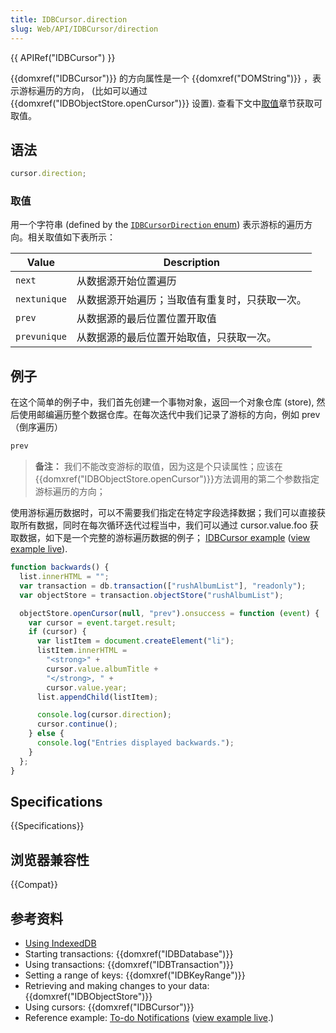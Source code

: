 ```yaml
---
title: IDBCursor.direction
slug: Web/API/IDBCursor/direction
---
```


{{ APIRef("IDBCursor") }}

{{domxref("IDBCursor")}} 的方向属性是一个 {{domxref("DOMString")}} ，表示游标遍历的方向， (比如可以通过 {{domxref("IDBObjectStore.openCursor")}} 设置). 查看下文中[取值](#取值)章节获取可取值。

## 语法

```js
cursor.direction;
```

### 取值

用一个字符串 (defined by the [`IDBCursorDirection` enum](https://dvcs.w3.org/hg/IndexedDB/raw-file/default/Overview.html#idl-def-IDBCursorDirection)) 表示游标的遍历方向。相关取值如下表所示：

| Value        | Description                                    |
| ------------ | ---------------------------------------------- |
| `next`       | 从数据源开始位置遍历                           |
| `nextunique` | 从数据源开始遍历；当取值有重复时，只获取一次。 |
| `prev`       | 从数据源的最后位置位置开取值                   |
| `prevunique` | 从数据源的最后位置开始取值，只获取一次。       |

## 例子

在这个简单的例子中，我们首先创建一个事物对象，返回一个对象仓库 (store), 然后使用邮编遍历整个数据仓库。在每次迭代中我们记录了游标的方向，例如 prev（倒序遍历）

```html
prev
```

> **备注：** 我们不能改变游标的取值，因为这是个只读属性；应该在{{domxref("IDBObjectStore.openCursor")}}方法调用的第二个参数指定游标遍历的方向；

使用游标遍历数据时，可以不需要我们指定在特定字段选择数据；我们可以直接获取所有数据，同时在每次循环迭代过程当中，我们可以通过 cursor.value.foo 获取数据，如下是一个完整的游标遍历数据的例子； [IDBCursor example](https://github.com/mdn/dom-examples/tree/main/indexeddb-examples/idbcursor) ([view example live](https://mdn.github.io/dom-examples/indexeddb-examples/idbcursor/)).

```js
function backwards() {
  list.innerHTML = "";
  var transaction = db.transaction(["rushAlbumList"], "readonly");
  var objectStore = transaction.objectStore("rushAlbumList");

  objectStore.openCursor(null, "prev").onsuccess = function (event) {
    var cursor = event.target.result;
    if (cursor) {
      var listItem = document.createElement("li");
      listItem.innerHTML =
        "<strong>" +
        cursor.value.albumTitle +
        "</strong>, " +
        cursor.value.year;
      list.appendChild(listItem);

      console.log(cursor.direction);
      cursor.continue();
    } else {
      console.log("Entries displayed backwards.");
    }
  };
}
```

## Specifications

{{Specifications}}

## 浏览器兼容性

{{Compat}}

## 参考资料

- [Using IndexedDB](/zh-CN/docs/Web/API/IndexedDB_API/Using_IndexedDB)
- Starting transactions: {{domxref("IDBDatabase")}}
- Using transactions: {{domxref("IDBTransaction")}}
- Setting a range of keys: {{domxref("IDBKeyRange")}}
- Retrieving and making changes to your data: {{domxref("IDBObjectStore")}}
- Using cursors: {{domxref("IDBCursor")}}
- Reference example: [To-do Notifications](https://github.com/mdn/dom-examples/tree/main/to-do-notifications) ([view example live](https://mdn.github.io/dom-examples/to-do-notifications/).)
